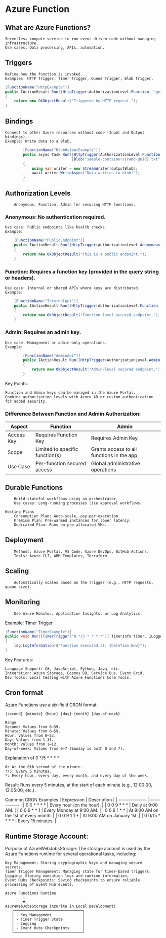 # Azure Function

## What are Azure Functions?

    Serverless compute service to run event-driven code without managing infrastructure.
    Use cases: Data processing, APIs, automation.

## Triggers

    Define how the function is invoked.
    Examples: HTTP Trigger, Timer Trigger, Queue Trigger, Blob Trigger.

```c#
[FunctionName("HttpExample")]
public IActionResult Run([HttpTrigger(AuthorizationLevel.Function, "get")] HttpRequest req)
{
    return new OkObjectResult("Triggered by HTTP request.");
}
```

## Bindings

    Connect to other Azure resources without code (Input and Output bindings).
    Example: Write data to a Blob.

```c#
        [FunctionName("BlobOutputExample")]
        public async Task Run([HttpTrigger(AuthorizationLevel.Function, "post")] HttpRequest req,
                              [Blob("sample-container/{rand-guid}.txt", FileAccess.Write)] Stream outputBlob)
        {
            using var writer = new StreamWriter(outputBlob);
            await writer.WriteAsync("Data written to blob!");
        }
```

## Authorization Levels
        Anonymous, Function, Admin for securing HTTP functions.

### Anonymous: No authentication required.

    Use case: Public endpoints like health checks.
    Example:

```c#
    [FunctionName("PublicEndpoint")]
    public IActionResult Run([HttpTrigger(AuthorizationLevel.Anonymous, "get")] HttpRequest req)
    {
        return new OkObjectResult("This is a public endpoint.");
    }
```

### Function: Requires a function key (provided in the query string or headers).

    Use case: Internal or shared APIs where keys are distributed.
    Example:

```c#
    [FunctionName("InternalApi")]
    public IActionResult Run([HttpTrigger(AuthorizationLevel.Function, "get", "post")] HttpRequest req)
    {
        return new OkObjectResult("Function-level secured endpoint.");
    }
```

### Admin: Requires an admin key.

    Use case: Management or admin-only operations.
    Example:

```c#
        [FunctionName("AdminApi")]
        public IActionResult Run([HttpTrigger(AuthorizationLevel.Admin, "delete")] HttpRequest req)
        {
            return new OkObjectResult("Admin-level secured endpoint.");
        }
```

Key Points:

    Function and Admin keys can be managed in the Azure Portal.
    Combine authorization levels with Azure AD or custom authentication for added security.
### Difference Between Function and Admin Authorization:

| Aspect     | Function | Admin |
| ---------- | -------- | ------- |
| Access Key | Requires Function Key |	Requires Admin Key |
| Scope	     | Limited to specific function(s) |	Grants access to all functions in the app |
| Use Case	 | Per-function secured access |	Global administrative operations |

## Durable Functions
        Build stateful workflows using an orchestrator.
        Use cases: Long-running processes like approval workflows.

    Hosting Plans
        Consumption Plan: Auto-scale, pay-per-execution.
        Premium Plan: Pre-warmed instances for lower latency.
        Dedicated Plan: Runs on pre-allocated VMs.

## Deployment
        Methods: Azure Portal, VS Code, Azure DevOps, GitHub Actions.
        Tools: Azure CLI, ARM Templates, Terraform.

## Scaling
        Automatically scales based on the trigger (e.g., HTTP requests, queue size).

## Monitoring
        Use Azure Monitor, Application Insights, or Log Analytics.

Example: Timer Trigger

```c#
[FunctionName("TimerExample")]
public void Run([TimerTrigger("0 */5 * * * *")] TimerInfo timer, ILogger log)
{
    log.LogInformation($"Function executed at: {DateTime.Now}");
}
```

Key Features:

    Language Support: C#, JavaScript, Python, Java, etc.
    Integration: Azure Storage, Cosmos DB, Service Bus, Event Grid.
    Dev Tools: Local testing with Azure Functions Core Tools.

## Cron format

Azure Functions use a six-field CRON format:

```
{second} {minute} {hour} {day} {month} {day-of-week}

Range
Second: Values from 0–59.
Minute: Values from 0–59.
Hour: Values from 0–23.
Day: Values from 1–31.
Month: Values from 1–12.
Day-of-week: Values from 0–7 (Sunday is both 0 and 7).
```

Explanation of 0 */5 * * * *

    0: At the 0th second of the minute.
    */5: Every 5 minutes.
    *: Every hour, every day, every month, and every day of the week.

Result: Runs every 5 minutes, at the start of each minute (e.g., 12:00:00, 12:05:00, etc.).

Common CRON Examples
| Expression     |	Description |
| -------------- | ------------ |
| 0 0 * * * *    |	Every hour (on the hour). |
| 0 0 9 * * *    |	Daily at 9:00 AM. |
| 0 0 9 * * 1    |	Every Monday at 9:00 AM. |
| 0 0 9 1 * *    |	At 9:00 AM on the 1st of every month. |
| 0 0 9 1 1 *    |	At 9:00 AM on January 1st. |
| 0 0/15 * * * * |	Every 15 minutes. |

## Runtime Storage Account:

Purpose of AzureWebJobsStorage:
The storage account is used by the Azure Functions runtime for several operational tasks, including:

    Key Management: Storing cryptographic keys and managing secure secrets.
    Timer Trigger Management: Managing state for timer-based triggers.
    Logging: Storing execution logs and runtime information.
    Event Hubs Checkpoints: Saving checkpoints to ensure reliable processing of Event Hub events.
    
```
Azure Functions Runtime
        │
        ▼
AzureWebJobsStorage (Azurite in Local Development)
   ┌───────────────────────────────┐
   │ - Key Management              │
   │ - Timer Trigger State         │
   │ - Logging                     │
   │ - Event Hubs Checkpoints      │
   └───────────────────────────────┘
```